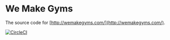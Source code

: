 # We Make Gyms

The source code for [http://wemakegyms.com/](http://wemakegyms.com/).

[![CircleCI](https://circleci.com/gh/swade1987/wemakegyms.com/tree/master.svg?style=svg)](https://circleci.com/gh/swade1987/wemakegyms.com/tree/master)